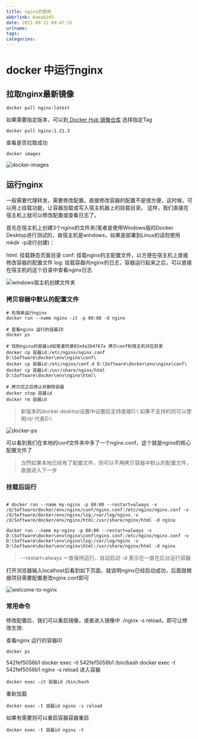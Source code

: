 ```yaml
---
title: nginx的使用
abbrlink: 6aeab245
date: 2021-09-22 09:47:31
urlname:
tags:
categories:
---
```


# docker 中运行nginx

## 拉取nginx最新镜像

```shell
docker pull nginx:latest
```

如果需要指定版本，可以到[ Docker Hub 镜像仓库](https://hub.docker.com/_/nginx?tab=tags&page=1&ordering=last_updated) 选择指定Tag

```shell
docker pull nginx:1.21.3
```

查看是否拉取成功

```shell
docker images
```

![docker-images](docker-images.png)

## 运行nginx

一般需要代理转发，需要修改配置。直接修改容器的配置不是很方便，这时候，可以用上挂载功能，让容器加载或写入宿主机器上的挂载目录。
这样，我们直接在宿主机上就可以修改配置或查看日志了。

首先在宿主机上创建3个nginx的文件夹(笔者是使用Windows版的Docker Desktop进行测试的，故宿主机是windows，如果是部署到Linux的话则使用mkdir -p进行创建)：

html: 挂载静态页面目录
conf: 挂载nginx的主配置文件，以方便在宿主机上直接修改容器的配置文件
log: 挂载容器内nginx的日志，容器运行起来之后，可以直接在宿主机的这个目录中查看nginx日志

![windows宿主机创建文件夹](windows宿主机创建文件夹.png)

### 拷贝容器中默认的配置文件

```shell
# 先简单运行nginx
docker run --name nginx -it -p 80:80 -d nginx

# 查看nginx 运行的容器ID
docker ps

# 找到nginx的容器id如笔者的是02e4a2b4767a 拷贝conf到宿主机对应目录 
docker cp 容器id:/etc/nginx/nginx.conf D:\Software\docker\env\nginx\conf\
docker cp 容器id:/etc/nginx/conf.d D:\Software\docker\env\nginx\conf\
docker cp 容器id:/usr/share/nginx/html D:\Software\docker\env\nginx\html\

# 拷贝完之后停止并删除容器
docker stop 容器id
docker rm 容器id
```
> 新版本的docker desktop设置中设置后支持直接D:\ 如果不支持的则可以使用/d/ 代表D:\

![docker-ps](docker-ps.png)

可以看到我们在本地的conf文件夹中多了一个nginx.conf，这个就是nginx的核心配置文件了

> 当然如果本地已经有了配置文件，则可以不用拷贝容器中默认的配置文件，直接进入下一步

### 挂载后运行
```shell

# docker run --name my-nginx -p 80:80 --restart=always -v /d/Software/docker/env/nginx/conf/nginx.conf:/etc/nginx/nginx.conf -v /d/Software/docker/env/nginx/log:/var/log/nginx -v /d/Software/docker/env/nginx/html:/usr/share/nginx/html -d nginx

docker run --name my-nginx -p 80:80 --restart=always -v D:\Software\docker\env\nginx\conf\nginx.conf:/etc/nginx/nginx.conf -v D:\Software\docker\env\nginx\log:/var/log/nginx -v D:\Software\docker\env\nginx\html:/usr/share/nginx/html -d nginx
```

> --restart=always 一直保持运行，自动启动 -d 表示在一直在后台运行容器

打开浏览器输入localhost后看到如下页面，就说明nginx已经启动成功，后面就根据项目需要配置更改nginx.conf即可

![welcome-to-nginx](welcome-to-nginx.png)

### 常用命令

修改配置后，我们可以重启镜像，或者进入镜像中 ./nginx -s reload，即可让修改生效:

查看nginx 运行的容器ID
```shell
docker ps
```
542fef5056b1
docker exec -it 542fef5056b1 /bin/bash
docker exec -t 542fef5056b1 nginx -s reload
进入容器
```shell
docker exec -it 容器id /bin/bash
```

重新加载
```shell
docker exec -t 容器id nginx -s reload
```

如果有需要则可以重启容器容器重启
```shell
docker exec -t 容器id nginx -t
```